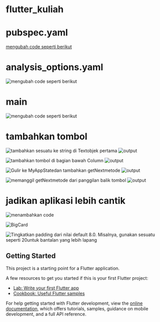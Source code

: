 # flutter_kuliah

# pubspec.yaml
[mengubah code seperti berikut](images/pubspec_code.png)

# analysis_options.yaml
![mengubah code seperti berikut](images/analysis_options_code.png)

# main
![mengubah code seperti berikut](images/main_code.png)

# tambahkan tombol
![tambahkan sesuatu ke string di Textobjek pertama](images/scaffold.png)
![output](images/output_scaffold.png)

![tambahkan tombol di bagian bawah Column](images/menambahkan_tombol.png)
![output](images/output_tombol.png)

![Gulir ke MyAppStatedan tambahkan getNextmetode](images/getNext.png)
![output](images/output_menambahkan_getNext.png)

![memanggil getNextmetode dari panggilan balik tombol](images/memanggil_getNext_metode.png)
![output](images/output_memanggil_getNext_metode.png)

# jadikan aplikasi lebih cantik
![menambahkan code](images/menambahakan_kode_baris41&47.png)

![BigCard](images/class_BigCard.png)

![Tingkatkan padding dari nilai default 8.0. Misalnya, gunakan sesuatu seperti 20untuk bantalan yang lebih lapang](images/padding.png)




## Getting Started

This project is a starting point for a Flutter application.

A few resources to get you started if this is your first Flutter project:

- [Lab: Write your first Flutter app](https://docs.flutter.dev/get-started/codelab)
- [Cookbook: Useful Flutter samples](https://docs.flutter.dev/cookbook)

For help getting started with Flutter development, view the
[online documentation](https://docs.flutter.dev/), which offers tutorials,
samples, guidance on mobile development, and a full API reference.
